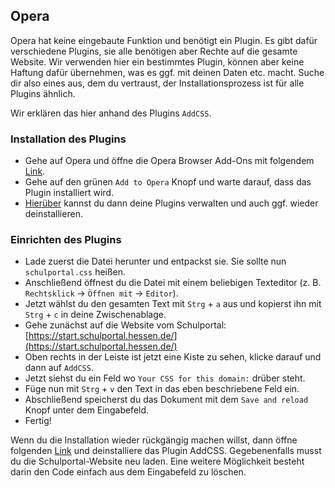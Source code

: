 ## Opera
Opera hat keine eingebaute Funktion und benötigt ein Plugin. Es gibt dafür verschiedene Plugins,
sie alle benötigen aber Rechte auf die gesamte Website. Wir verwenden hier ein bestimmtes Plugin, können aber keine Haftung dafür übernehmen,
was es ggf. mit deinen Daten etc. macht. Suche dir also eines aus, dem du vertraust, der Installationsprozess ist für alle Plugins ähnlich.

Wir erklären das hier anhand des Plugins `AddCSS`.

### Installation des Plugins
- Gehe auf Opera und öffne die Opera Browser Add-Ons mit folgendem [Link](https://addons.opera.com/en/extensions/details/addcss/).
- Gehe auf den grünen `Add to Opera` Knopf und warte darauf, dass das Plugin installiert wird.
- [Hierüber](opera://extensions) kannst du dann deine Plugins verwalten und auch ggf. wieder deinstallieren.

### Einrichten des Plugins
- Lade zuerst die Datei herunter und entpackst sie. Sie sollte nun `schulportal.css` heißen.
- Anschließend öffnest du die Datei mit einem beliebigen Texteditor (z. B. `Rechtsklick` &rarr; `Öffnen mit` &rarr;  `Editor`).
- Jetzt wählst du den gesamten Text mit `Strg` + `a` aus und kopierst ihn mit `Strg` + `c` in deine Zwischenablage.
- Gehe zunächst auf die Website vom Schulportal: [https://start.schulportal.hessen.de/](https://start.schulportal.hessen.de/)
- Oben rechts in der Leiste ist jetzt eine Kiste zu sehen, klicke darauf und dann auf `AddCSS`.
- Jetzt siehst du ein Feld wo `Your CSS for this domain:` drüber steht.
- Füge nun mit `Strg` + `v` den Text in das eben beschriebene Feld ein.
- Abschließend speicherst du das Dokument mit dem `Save and reload` Knopf unter dem Eingabefeld.
- Fertig!

Wenn du die Installation wieder rückgängig machen willst, dann öffne folgenden [Link](opera://extensions) und deinstalliere das Plugin AddCSS.
Gegebenenfalls musst du die Schulportal-Website neu laden.
Eine weitere Möglichkeit besteht darin den Code einfach aus dem Eingabefeld zu löschen.

